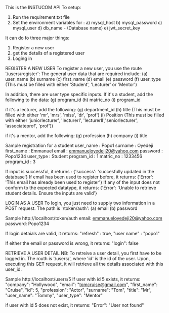 This is the INSTUCOM API
To setup:
1) Run the requirement.txt file
2) Set the environment variables for :
    a) mysql_host
    b) mysql_password
    c) mysql_user
    d) db_name - (Database name)
    e) jwt_secret_key


It can do fo three major things: 
1) Register a new user
2) get the details of a registered user
3) Loging in


REGISTER A NEW USER
To register a new user, you use the route '/users/register':
The  general user data that are required include:
(a) user_name 
(b) surname 
(c) first_name 
(d) email 
(e) password 
(f) user_type (This must be filled with either 'Student', 'Lecturer' or 'Mentor')

In addition, there are user type specific inputs.
If it's a student, add the following to the data:
(g) program_id
(h) matric_no
(i) program_id


if it's a lecturer, add the following:
(g) department_id
(h) title     (This must be filled with either 'mr', 'mrs', 'miss', 'dr', 'prof')
(i) Position  (This must be filled with either 'juniorlecturer', 'lecturerI', 'lecturerII','seniorlecturer', 'associateprof', 'prof'))

if it's a mentor, add the following:
(g) profession
(h) company
(i) title

Sample registration for a student
user_name   : Popo1
surname     : Oyedeji
first_name  : Emmanuel
email       : emmanueloyedeji20@yahoo.com
password    : Popo1234
user_type   : Student
program_id  : 1
matric_no   : 1233456
program_id  : 3

If input is successful, it returns :                                         {'success': 'succesfully updated in the database'}
If email has been used to register before, it returns:                       {'Error': 'This email has already been used to register'}
If any of the input does not conform to the expected datatype, it returns:   {'Error': 'Unable to retrieve student details. Ensure the inputs are  valid'}  





LOGIN AS A USER
To login, you just need to supply two information in a POST request. The path is '/token/auth':
(a) email
(b) password

Sample 
http://localhost/token/auth
email: emmanueloyedeji20@yahoo.com
password: Popo1234

If login detaials are valid, it returns: "refresh"   : true,
                                         "user name" : "popo1"
            
If either the email or password is wrong, it returns:  "login": false



RETRIEVE A USER DETAIL
NB: To retreive a user detail, you first have to be logged in. 
The routh is '/users/<id>', where 'id' is the id of the user. 
Upon, executing this GET request, it will retrieve all the details associated with this user_id.

Sample
http://localhost/users/5
If user with id 5 exists, it returns:
 "company": "Hollywood",
  "email": "tomcruise@gmail.com",
  "first_name": "Cruise",
  "id": 5,
  "profession": "Actor",
  "surname": "Tom",
  "title": "Mr",
  "user_name": "Tommy",
  "user_type": "Mentor"

if user with id 5 does not exist, it returns: 
  "Error": "User not found"